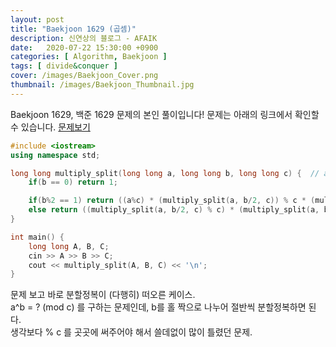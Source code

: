 ```yaml
---
layout: post
title: "Baekjoon 1629 (곱셈)"
description: 신연상의 블로그 - AFAIK
date:   2020-07-22 15:30:00 +0900
categories: [ Algorithm, Baekjoon ]
tags: [ divide&conquer ]
cover: /images/Baekjoon_Cover.png
thumbnail: /images/Baekjoon_Thumbnail.jpg
---
```


Baekjoon 1629, 백준 1629 문제의 본인 풀이입니다!
문제는 아래의 링크에서 확인할 수 있습니다.
[문제보기][prob]
<!-- more -->
```c++
#include <iostream>
using namespace std;

long long multiply_split(long long a, long long b, long long c) {  // a^b = ? (mod c)
    if(b == 0) return 1;

    if(b%2 == 1) return ((a%c) * (multiply_split(a, b/2, c)) % c * (multiply_split(a, b/2, c) % c)) % c;
    else return ((multiply_split(a, b/2, c) % c) * (multiply_split(a, b/2, c) % c)) % c;
}

int main() {
    long long A, B, C;
    cin >> A >> B >> C;
    cout << multiply_split(A, B, C) << '\n';
}
```

문제 보고 바로 분할정복이 (다행히) 떠오른 케이스.  
a^b = ? (mod c) 를 구하는 문제인데, b를 홀 짝으로 나누어 절반씩 분할정복하면 된다.  
생각보다 % c 를 곳곳에 써주어야 해서 쓸데없이 많이 틀렸던 문제.


[prob]: https://www.acmicpc.net/problem/1629
